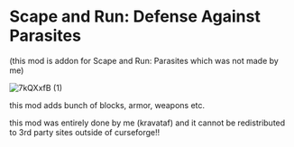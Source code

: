 # Scape and Run: Defense Against Parasites

(this mod is addon for Scape and Run: Parasites which was not made by me)

![7kQXxfB (1)](https://github.com/user-attachments/assets/f8fea57b-b101-46c7-9392-52d8f47731f6)

this mod adds bunch of blocks, armor, weapons etc.

this mod was entirely done by me (kravataf) and it cannot be redistributed to 3rd party sites outside of curseforge!!
